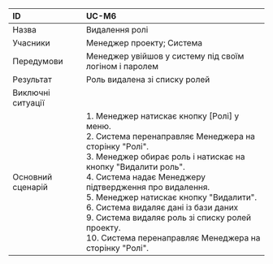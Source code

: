 | ID  | UC-M6  |
|:---|:---|
|Назва   | Видалення ролі |
|Учасники   | Менеджер проекту; Система |
|Передумови  | Менеджер увійшов у систему під своїм логіном і паролем |
|Результат| Роль видалена зі списку ролей |
|Виключні ситуації||
|Основний сценарій|1. Менеджер натискає кнопку [Ролі] у меню. <br>2. Система перенаправляє Менеджера на сторінку "Ролі". <br>3. Менеджер обирає роль і натискає на кнопку "Видалити роль".<br> 4. Система надає Менеджеру підтвердження про видалення. <br>5. Менеджер натискає кнопку "Видалити". <br> 6. Система видаляє дані із бази даних <br>9. Система видаляє роль зі списку ролей проекту. <br>10. Система перенаправляє Менеджера на сторінку "Ролі".
